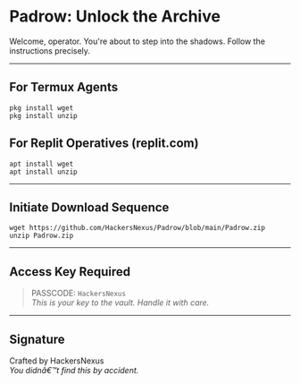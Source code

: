 # Padrow: Unlock the Archive

Welcome, operator. You're about to step into the shadows. Follow the instructions precisely.

---

## For Termux Agents
```
pkg install wget
pkg install unzip
```

## For Replit Operatives (replit.com)
```
apt install wget
apt install unzip
```

---

## Initiate Download Sequence
```
wget https://github.com/HackersNexus/Padrow/blob/main/Padrow.zip
unzip Padrow.zip
```

---

## Access Key Required
> PASSCODE: `HackersNexus`  
> _This is your key to the vault. Handle it with care._

---

## Signature
Crafted by HackersNexus  
_You didnâ€™t find this by accident._
